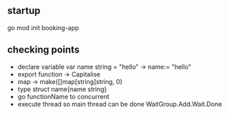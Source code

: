 ## startup

go mod init booking-app

## checking points

- declare variable var name string = "hello" -> name:= "hello"
- export function -> Capitalise
- map -> make([]map[string]string, 0)
- type struct name{name string}
- go functionName to concurrent
- execute thread so main thread can be done WaitGroup.Add.Wait.Done
